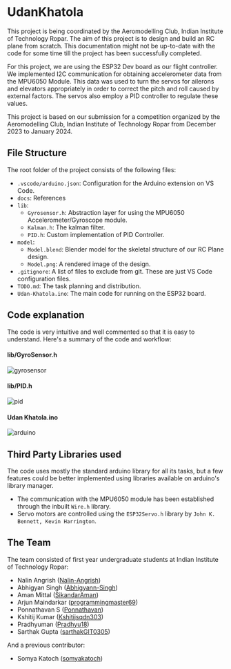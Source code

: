 # UdanKhatola
This project is being coordinated by the Aeromodelling Club, Indian Institute of Technology Ropar. The aim of this project is to design and build an RC plane from scratch. This documentation might not be up-to-date with the code for some time till the project has been successfully completed.

For this project, we are using the ESP32 Dev board as our flight controller. We implemented I2C communication for obtaining accelerometer data from the MPU6050 Module. This data was used to turn the servos for ailerons and elevators appropriately in order to correct the pitch and roll caused by external factors. The servos also employ a PID controller to regulate these values.  

This project is based on our submission for a competition organized by the Aeromodelling Club, Indian Institute of Technology Ropar from December 2023 to January 2024.

## File Structure
The root folder of the project consists of the following files:
- `.vscode/arduino.json`: Configuration for the Arduino extension on VS Code.
- `docs`: References
- `lib`:
  - `Gyrosensor.h`: Abstraction layer for using the MPU6050 Accelerometer/Gyroscope module.
  - `Kalman.h`: The kalman filter.
  - `PID.h`: Custom implementation of PID Controller.
- `model`:
  - `Model.blend`: Blender model for the skeletal structure of our RC Plane design.
  - `Model.png`: A rendered image of the design.
- `.gitignore`: A list of files to exclude from git. These are just VS Code configuration files.
- `TODO.md`: The task planning and distribution.
- `Udan-Khatola.ino`: The main code for running on the ESP32 board.

## Code explanation
The code is very intuitive and well commented so that it is easy to understand. Here's a summary of the code and workflow:
#### lib/GyroSensor.h
![gyrosensor](https://github.com/Nalin-Angrish/Udan-Khatola/assets/54469875/b97d3513-9059-40fa-8a93-c0c6339b286e)
#### lib/PID.h
![pid](https://github.com/Nalin-Angrish/Udan-Khatola/assets/54469875/7f5af4f1-6dc9-444a-804e-a2a3cd98af0b)
#### Udan Khatola.ino
![arduino](https://github.com/Nalin-Angrish/Udan-Khatola/assets/54469875/c81448eb-c0b9-4d79-a6ec-cf4cec96f3c6)

## Third Party Libraries used
The code uses mostly the standard arduino library for all its tasks, but a few features could be better implemented using libraries available on arduino's library manager.
- The communication with the MPU6050 module has been established through the inbuilt `Wire.h` library.
- Servo motors are controlled using the `ESP32Servo.h` library by `John K. Bennett, Kevin Harrington`.
  
## The Team
The team consisted of first year undergraduate students at Indian Institute of Technology Ropar:
- Nalin Angrish ([Nalin-Angrish](https://github.com/Nalin-Angrish))
- Abhigyan Singh ([Abhigyann-Singh](https://github.com/Abhigyann-Singh))
- Aman Mittal ([SikandarAman](https://github.com/SikandarAman))
- Arjun Maindarkar ([programmingmaster69](https://github.com/programmingmaster69))
- Ponnathavan S ([Ponnathavan](https://github.com/Ponnathavan))
- Kshitij Kumar ([Kshitijsqdn303](https://github.com/Kshitijsqdn303))  
- Pradhyuman ([Pradhyu18](https://github.com/Pradhyu18))  
- Sarthak Gupta ([sarthakGIT0305](https://github.com/sarthakGIT0305))  

And a previous contributor:
- Somya Katoch ([somyakatoch](https://github.com/somyakatoch))
